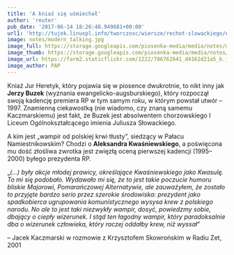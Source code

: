 ```yaml
---
title: 'A kniaź się uśmiechał'
author: 'reuter'
pub_date: '2017-06-14 18:26:48.949681+00:00'
url1: 'http://tujek.linuxpl.info/tworczosc/wiersze/rechot-slowackiego/#iLightbox[e05445879e0c83c188a]/null'
image: notes/modern_talking.jpg
image_full: https://storage.googleapis.com/piosenka-media/media/notes/modern_talking.jpg
image_thumb: https://storage.googleapis.com/piosenka-media/media/notes/modern_talking.jpg.0x300_q85_upscale.jpg
image_url: https://farm2.staticflickr.com/1222/786762641_d4162d21a5_b.jpg
image_author: PAP
---
```


Kniaź Jur Heretyk, który pojawia się w piosence dwukrotnie, to nikt inny jak **Jerzy Buzek** \(wyznania ewangelicko\-augsburskiego\), który rozpoczął swoją kadencję premiera RP w tym samym roku, w którym powstał utwór – 1997. Znamienną ciekawostką \(nie wiadomo, czy znaną samemu Kaczmarskiemu\) jest fakt, że Buzek jest absolwentem chorzowskiego I Liceum Ogólnokształcącego imienia Juliusza Słowackiego.

A kim jest „wampir od polskiej krwi tłusty”, siedzący w Pałacu Namiestnikowskim? Chodzi o **Aleksandra Kwaśniewskiego**, a poświęcona mu dość złośliwa zwrotka jest zwięzłą oceną pierwszej kadencji \(1995–2000\) byłego prezydenta RP.

„_\(...\) były akcje młodej prawicy, określające Kwaśniewskiego jako Kwasulę. To mi się podobało. Wydawało mi się, że to jest takie poczucie humoru bliskie Majorowi, Pomarańczowej Alternatywie, ale zauważyłem, że zostało to przyjęte bardzo serio przez szerokie środowiska: prezydent jako spadkobierca ugrupowania komunistycznego wysysa krew z polskiego narodu. No ale to jest taki niezwykły wampir, dosyć, powiedzmy sobie, dbający o ciepły wizerunek. I stąd ten łagodny wampir, który paradoksalnie dba o wizerunek człowieka, który raczej oddałby krew, niż wyssał_”

– Jacek Kaczmarski w rozmowie z Krzysztofem Skowrońskim w Radiu Zet, 2001